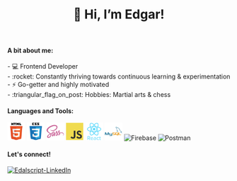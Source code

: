 <h1 align="center">👋 Hi, I’m Edgar!</h1>

<br/>
<h4> A bit about me: </h4>
- 💻 Frontend Developer<br/>
- :rocket: Constantly thriving towards continuous learning & experimentation<br/>
- ⚡ Go-getter and highly motivated<br/>
- :triangular_flag_on_post: Hobbies: Martial arts & chess<br/>

<h4>Languages and Tools:</h4>

<p>
  <img src="https://raw.githubusercontent.com/devicons/devicon/master/icons/html5/html5-original-wordmark.svg" width='40' height='40' alt="HTML5"> 
 <img src="https://raw.githubusercontent.com/devicons/devicon/master/icons/css3/css3-original-wordmark.svg" width='40' height='40' alt="CSS3"> 
 <img src="https://raw.githubusercontent.com/devicons/devicon/master/icons/sass/sass-original.svg" width='40' height='40' alt="Sass"> 
  <img src="https://raw.githubusercontent.com/devicons/devicon/master/icons/javascript/javascript-original.svg" width='40' height='40' alt="JavaScript"> 
  <img src="https://raw.githubusercontent.com/devicons/devicon/master/icons/react/react-original-wordmark.svg" width='40' height='40' alt="React"> 
  <img src="https://raw.githubusercontent.com/devicons/devicon/master/icons/mysql/mysql-original-wordmark.svg" width='40' height='40' alt="MySQL"> 
  <img src="https://www.vectorlogo.zone/logos/firebase/firebase-icon.svg" width='40' height='40' alt="Firebase"> 
  <img src="https://camo.githubusercontent.com/93b32389bf746009ca2370de7fe06c3b5146f4c99d99df65994f9ced0ba41685/68747470733a2f2f7777772e766563746f726c6f676f2e7a6f6e652f6c6f676f732f676574706f73746d616e2f676574706f73746d616e2d69636f6e2e737667" width='40' height='40' alt="Postman"> 
</p>

<h4> Let's connect! </h4>
<a href="https://linkedin.com/in/edalscript" rel="nofollow"><img src="https://raw.githubusercontent.com/rahuldkjain/github-profile-readme-generator/master/src/images/icons/Social/linked-in-alt.svg" width='35' height='35' alt="Edalscript-LinkedIn"></a>

